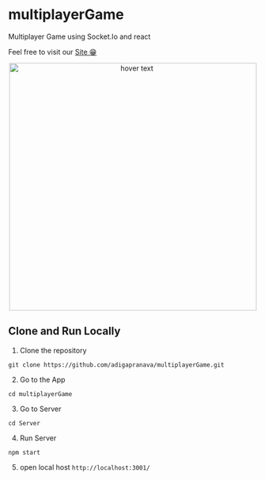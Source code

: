# multiplayerGame
Multiplayer Game using Socket.Io and react

Feel free to visit our <a href="https://multiplayer-shooting-game.herokuapp.com/" target="_blank">Site 😁</a>

<p align="center">
  <img src="https://github.com/adigapranava/multiplayerGame/blob/master/Images/MyGame.gif?raw=true" width="500" title="hover text">
</p>

## Clone and Run Locally
1) Clone the repository
  ```
  git clone https://github.com/adigapranava/multiplayerGame.git
  ```
2) Go to the App
  ```
  cd multiplayerGame
  ```
3) Go to Server
  ```
  cd Server
  ```
4) Run Server
  ```
  npm start
  ```
5) open local host `http://localhost:3001/`
